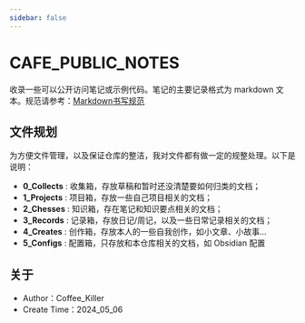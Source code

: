 ```yaml
---
sidebar: false
---
```


# CAFE_PUBLIC_NOTES

收录一些可以公开访问笔记或示例代码。笔记的主要记录格式为 markdown 文本。规范请参考：[Markdown书写规范](Markdown语法学习.md)

## 文件规划

为方便文件管理，以及保证仓库的整洁，我对文件都有做一定的规整处理。以下是说明：

- **0_Collects** : 收集箱，存放草稿和暂时还没清楚要如何归类的文档；
- **1_Projects** : 项目箱，存放一些自己项目相关的文档；
- **2_Chesses** : 知识箱，存在笔记和知识要点相关的文档；
- **3_Records** : 记录箱，存放日记/周记，以及一些日常记录相关的文档；
- **4_Creates** : 创作箱，存放本人的一些自我创作，如小文章、小故事...
- **5_Configs** : 配置箱，只存放和本仓库相关的文档，如 Obsidian 配置

## 关于

- Author：Coffee_Killer
- Create Time：2024_05_06